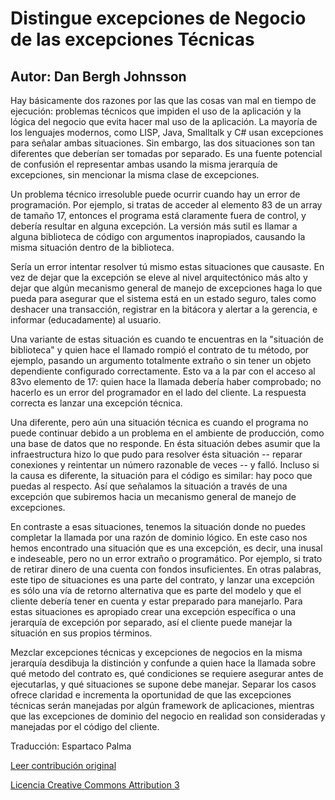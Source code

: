 Distingue excepciones de Negocio de las excepciones Técnicas
===================
Autor: Dan Bergh Johnsson
-------------------

Hay básicamente dos razones por las que las cosas van mal en tiempo de ejecución: problemas técnicos que impiden el uso de la aplicación y la lógica del negocio que evita hacer mal uso de la aplicación. La mayoría de los lenguajes modernos, como LISP, Java, Smalltalk y C# usan excepciones para señalar ambas situaciones. Sin embargo, las dos situaciones son tan diferentes que deberían ser tomadas por separado. Es una fuente potencial de confusión el representar ambas usando la misma jerarquía de excepciones, sin mencionar la misma clase de excepciones.

Un problema técnico irresoluble puede ocurrir cuando hay un error de programación. Por ejemplo, si tratas de acceder al elemento 83 de un array de tamaño 17, entonces el programa está claramente fuera de control, y debería resultar en alguna excepción. La versión más sutil es llamar a alguna biblioteca de código con argumentos inapropiados, causando la misma situación dentro de la biblioteca.

Sería un error intentar resolver tú mismo estas situaciones que causaste. En vez de dejar que la excepción se eleve al nivel arquitectónico más alto y dejar que algún mecanismo general de manejo de excepciones haga lo que pueda para asegurar que el sistema está en un estado seguro, tales como deshacer una transacción, registrar en la bitácora y alertar a la gerencia, e informar (educadamente) al usuario.

Una variante de estas situación es cuando te encuentras en la "situación de biblioteca" y quien hace el llamado rompió el contrato de tu método, por ejemplo, pasando un argumento totalmente extraño o sin tener un objeto dependiente configurado correctamente. Esto va a la par con el acceso al 83vo elemento de 17: quien hace la llamada debería haber comprobado; no hacerlo es un error del programador en el lado del cliente. La respuesta correcta es lanzar una excepción técnica.

Una diferente, pero aún una situación técnica es cuando el programa no puede continuar debido a un problema en el ambiente de producción, como una base de datos que no responde. En ésta situación debes asumir que la infraestructura hizo lo que pudo para resolver ésta situación -- reparar conexiones y reintentar un número razonable de veces -- y falló. Incluso si la causa es diferente, la situación para el código es similar: hay poco que puedas al respecto. Así que señalamos la situación a través de una excepción que subiremos hacia un mecanismo general de manejo de excepciones.

En contraste a esas situaciones, tenemos la situación donde no puedes completar la llamada por una razón de dominio lógico. En este caso nos hemos encontrado una situación que es una excepción, es decir, una inusal e indeseable, pero no un error extraño o programático. Por ejemplo, si trato de retirar dinero de una cuenta con fondos insuficientes. En otras palabras, este tipo de situaciones es una parte del contrato, y lanzar una excepción es sólo una vía de retorno alternativa que es parte del modelo y que el cliente debería tener en cuenta y estar preparado para manejarlo. Para estas situaciones es apropiado crear una excepción específica o una jerarquía de excepción por separado, así el cliente puede manejar la situación en sus propios términos.

Mezclar excepciones técnicas y excepciones de negocios en la misma jerarquía desdibuja la distinción y confunde a quien hace la llamada sobre qué metodo del contrato es, qué condiciones se requiere asegurar antes de ejecutarlas, y qué situaciones se supone debe manejar. Separar los casos ofrece claridad e incrementa la oportunidad de que las excepciones técnicas serán manejadas por algún framework de aplicaciones, mientras que las excepciones de dominio del negocio en realidad son consideradas y manejadas por el código del cliente.


Traducción: Espartaco Palma

[Leer contribución original](http://programmer.97things.oreilly.com/wiki/index.php/Distinguish_Business_Exceptions_from_Technical)

[Licencia Creative Commons Attribution 3](http://creativecommons.org/licenses/by/3.0/us/deed.es)